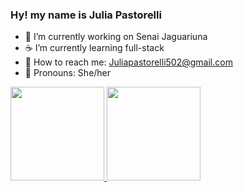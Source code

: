 ### Hy! my name is Julia Pastorelli

- 🚩  I’m currently working on Senai Jaguariuna
- ☕️  I’m currently learning full-stack
- 💬  How to reach me: Juliapastorelli502@gmail.com
- 📣  Pronouns: She/her

<div>
  <a href="https://github.com/PastorelliJulia">
  <img height="150em" src="https://github-readme-stats.vercel.app/api?username=PastorelliJulia&show_icons=true&theme=dracula&include_all_comsits=true&count_private=true"/>
    <img height="150em" src="https://github-readme-stats.vercel.app/api/top-langs/?username=PastorelliJulia&layout=compact&langs_count=7&theme=dracula"/>

</div>
